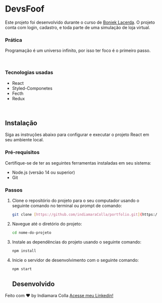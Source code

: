 # DevsFoof

Este projeto foi desenvolvido durante o curso de [Boniek Lacerda]([https://www.linkedin.com/in/indiamara-colla](https://alunos.b7web.com.br/)). O projeto conta com login, cadastro, e toda parte de uma simulação de loja virtual.

   
### Prática

Programação é um universo infinito, por isso ter foco é o primeiro passo.

 <br>

 ### Tecnologias usadas

* React
* Styled-Componetes
* Fecth
* Redux

 <br>

## Instalação

Siga as instruções abaixo para configurar e executar o projeto React em seu ambiente local.

### Pré-requisitos

Certifique-se de ter as seguintes ferramentas instaladas em seu sistema:

- Node.js (versão 14 ou superior)
- Git

### Passos

1. Clone o repositório do projeto para o seu computador usando o seguinte comando no terminal ou prompt de comando:
   ```bash
   git clone [https://github.com/indiamaraColla/portfolio.git](https://github.com/indiamaraColla/devsfood.git)
   ```
2. Navegue até o diretório do projeto:
   ```bash
   cd nome-do-projeto
   ```
3. Instale as dependências do projeto usando o seguinte comando:
   ```bash
   npm install
   ```
4. Inicie o servidor de desenvolvimento com o seguinte comando:
   ```bash
   npm start
   ```
   
   
   ## Desenvolvido

Feito com ♥ by Indiamara Colla [Acesse meu Linkedin!](https://www.linkedin.com/in/indiamara-colla)
